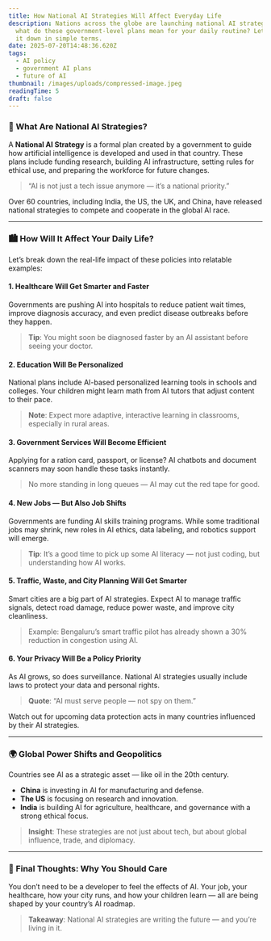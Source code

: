 ```yaml
---
title: How National AI Strategies Will Affect Everyday Life
description: Nations across the globe are launching national AI strategies, but
  what do these government-level plans mean for your daily routine? Let’s break
  it down in simple terms.
date: 2025-07-20T14:48:36.620Z
tags:
  - AI policy
  - government AI plans
  - future of AI
thumbnail: /images/uploads/compressed-image.jpeg
readingTime: 5
draft: false
---
```

<!--StartFragment-->

### 🧠 What Are National AI Strategies?

A **National AI Strategy** is a formal plan created by a government to guide how artificial intelligence is developed and used in that country. These plans include funding research, building AI infrastructure, setting rules for ethical use, and preparing the workforce for future changes.

> “AI is not just a tech issue anymore — it’s a national priority.”

Over 60 countries, including India, the US, the UK, and China, have released national strategies to compete and cooperate in the global AI race.

- - -

### 🏙️ How Will It Affect Your Daily Life?

Let’s break down the real-life impact of these policies into relatable examples:

#### 1. **Healthcare Will Get Smarter and Faster**

Governments are pushing AI into hospitals to reduce patient wait times, improve diagnosis accuracy, and even predict disease outbreaks before they happen.

> **Tip**: You might soon be diagnosed faster by an AI assistant before seeing your doctor.

#### 2. **Education Will Be Personalized**

National plans include AI-based personalized learning tools in schools and colleges. Your children might learn math from AI tutors that adjust content to their pace.

> **Note**: Expect more adaptive, interactive learning in classrooms, especially in rural areas.

#### 3. **Government Services Will Become Efficient**

Applying for a ration card, passport, or license? AI chatbots and document scanners may soon handle these tasks instantly.

> No more standing in long queues — AI may cut the red tape for good.

#### 4. **New Jobs — But Also Job Shifts**

Governments are funding AI skills training programs. While some traditional jobs may shrink, new roles in AI ethics, data labeling, and robotics support will emerge.

> **Tip**: It’s a good time to pick up some AI literacy — not just coding, but understanding how AI works.

#### 5. **Traffic, Waste, and City Planning Will Get Smarter**

Smart cities are a big part of AI strategies. Expect AI to manage traffic signals, detect road damage, reduce power waste, and improve city cleanliness.

> Example: Bengaluru’s smart traffic pilot has already shown a 30% reduction in congestion using AI.

#### 6. **Your Privacy Will Be a Policy Priority**

As AI grows, so does surveillance. National AI strategies usually include laws to protect your data and personal rights.

> **Quote**: “AI must serve people — not spy on them.”

Watch out for upcoming data protection acts in many countries influenced by their AI strategies.

- - -

### 🌍 Global Power Shifts and Geopolitics

Countries see AI as a strategic asset — like oil in the 20th century.

* **China** is investing in AI for manufacturing and defense.
* **The US** is focusing on research and innovation.
* **India** is building AI for agriculture, healthcare, and governance with a strong ethical focus.

> **Insight**: These strategies are not just about tech, but about global influence, trade, and diplomacy.

- - -

### 🧩 Final Thoughts: Why You Should Care

You don’t need to be a developer to feel the effects of AI. Your job, your healthcare, how your city runs, and how your children learn — all are being shaped by your country’s AI roadmap.

> **Takeaway**: National AI strategies are writing the future — and you’re living in it.

<!--EndFragment-->